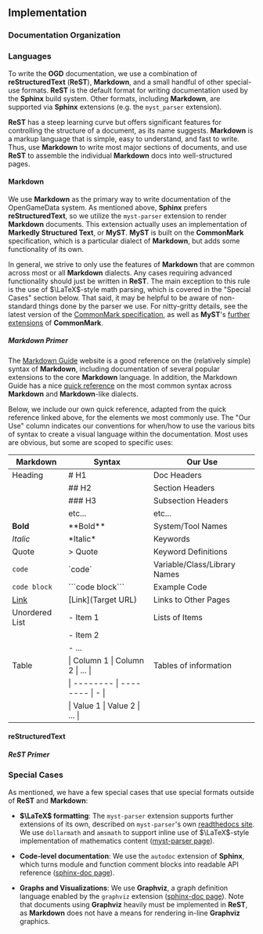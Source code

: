 ## Implementation

### Documentation Organization

### Languages

To write the **OGD** documentation, we use a combination of **reStructuredText** (**ReST**), **Markdown**, and a small handful of other special-use formats.
**ReST** is the default format for writing documentation used by the **Sphinx** build system.
Other formats, including **Markdown**, are supported via **Sphinx** extensions (e.g. the `myst_parser` extension).

**ReST** has a steep learning curve but offers significant features for controlling the structure of a document, as its name suggests.
**Markdown** is a markup language that is simple, easy to understand, and fast to write.
Thus, use **Markdown** to write most major sections of documents, and use **ReST** to assemble the individual **Markdown** docs into well-structured pages.

#### Markdown

We use **Markdown** as the primary way to write documentation of the OpenGameData system.
As mentioned above, **Sphinx** prefers **reStructuredText**, so we utilize the `myst-parser` extension to render **Markdown** documents.
This extension actually uses an implementation of **Markedly Structured Text**, or **MyST**.
**MyST** is built on the **CommonMark** specification, which is a particular dialect of **Markdown**, but adds some functionality of its own.

In general, we strive to only use the features of **Markdown** that are common across most or all **Markdown** dialects.
Any cases requiring advanced functionality should just be written in **ReST**.
The main exception to this rule is the use of $\LaTeX$-style math parsing, which is covered in the "Special Cases" section below.
That said, it may be helpful to be aware of non-standard things done by the parser we use.
For nitty-gritty details, see the latest version of the
  [CommonMark specification](https://spec.commonmark.org/current/),
as well as **MyST**'s
  [further extensions](https://myst-parser.readthedocs.io/en/latest/syntax/typography.html)
of **CommonMark**.

##### Markdown Primer

The [Markdown Guide](https://www.markdownguide.org/) website is a good reference on the (relatively simple) syntax of **Markdown**, including documentation of several popular extensions to the core **Markdown** language.
In addition, the Markdown Guide has a nice [quick reference](https://www.markdownguide.org/cheat-sheet/) on the most common syntax across **Markdown** and **Markdown**-like dialects.

Below, we include our own quick reference, adapted from the quick reference linked above, for the elements we most commonly use. The "Our Use" column indicates our conventions for when/how to use the various bits of syntax to create a visual language within the documentation. Most uses are obvious, but some are scoped to specific uses:

| Markdown         | Syntax                             | Our Use                        |
| ---              | ---                                | ---                            |
| Heading          | \# H1                              | Doc Headers                    |
|                  | \#\# H2                            | Section Headers                |
|                  | \#\#\# H3                          | Subsection Headers             |
|                  | etc...                             | etc...                         |
| **Bold**         | \*\*Bold\*\*                       | System/Tool Names              |
| *Italic*         | \*Italic\*                         | Keywords                       |
| Quote            | \> Quote                           | Keyword Definitions            |
| `code`           | \`code\`                           | Variable/Class/Library Names   |
| ```code block``` | \`\`\`code block\`\`\`             | Example Code                   |
| [Link](.)        | \[Link\]\(Target URL\)             | Links to Other Pages           |
| Unordered List   | \- Item 1                          | Lists of Items                 |
|                  | \- Item 2                          |                                |
|                  | \- ...                             |                                |
| Table            | \| Column 1 \| Column 2 \| ... \|  | Tables of information          |
|                  | \| -------- \| -------- \| -   \|  |                                |
|                  | \| Value 1  \| Value 2  \| ... \|  |                                |

#### reStructuredText

##### ReST Primer

### Special Cases

As mentioned, we have a few special cases that use special formats outside of **ReST** and **Markdown**:

- **$\LaTeX$ formatting**: The `myst-parser` extension supports further extensions of its own, described on `myst-parser`'s own [readthedocs site](https://myst-parser.readthedocs.io/en/latest/syntax/optional.html).
  We use `dollarmath` and `amsmath` to support inline use of $\LaTeX$-style implementation of mathematics content
  ([myst-parser page](https://myst-parser.readthedocs.io/en/latest/syntax/optional.html#math-shortcuts)).

- **Code-level documentation**: We use the `autodoc` extension of **Sphinx**, which turns module and function comment blocks into readable API reference
  ([sphinx-doc page](https://www.sphinx-doc.org/en/master/usage/extensions/autodoc.html#module-sphinx.ext.autodoc)).

- **Graphs and Visualizations**: We use **Graphviz**, a graph definition language enabled by the `graphviz` extension
  ([sphinx-doc page](https://www.sphinx-doc.org/en/master/usage/extensions/graphviz.html)).
  Note that documents using **Graphviz** heavily must be implemented in **ReST**, as **Markdown** does not have a means for rendering in-line **Graphviz** graphics.